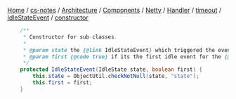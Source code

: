 [Home](https://mengxianbin.github.io) /
[cs-notes](https://mengxianbin.github.io/cs-notes/site) /
[Architecture](https://mengxianbin.github.io/cs-notes/site/Architecture) /
[Components](https://mengxianbin.github.io/cs-notes/site/Architecture/Components) /
[Netty](https://mengxianbin.github.io/cs-notes/site/Architecture/Components/Netty) /
[Handler](https://mengxianbin.github.io/cs-notes/site/Architecture/Components/Netty/Handler) /
[timeout](https://mengxianbin.github.io/cs-notes/site/Architecture/Components/Netty/Handler/timeout) /
[IdleStateEvent](https://mengxianbin.github.io/cs-notes/site/Architecture/Components/Netty/Handler/timeout/IdleStateEvent) /
[constructor](https://mengxianbin.github.io/cs-notes/site/Architecture/Components/Netty/Handler/timeout/IdleStateEvent/constructor)

```java
    /**
     * Constructor for sub-classes.
     *
     * @param state the {@link IdleStateEvent} which triggered the event.
     * @param first {@code true} if its the first idle event for the {@link IdleStateEvent}.
     */
    protected IdleStateEvent(IdleState state, boolean first) {
        this.state = ObjectUtil.checkNotNull(state, "state");
        this.first = first;
    }
```
